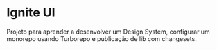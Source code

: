 # Ignite UI

Projeto para aprender a desenvolver um Design System, configurar um monorepo usando Turborepo e publicação de lib com changesets.
